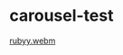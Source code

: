 # carousel-test
[rubyy.webm](https://user-images.githubusercontent.com/31898900/235400357-4aa8b221-0aac-4394-8e7c-18051e0f54a0.webm)
